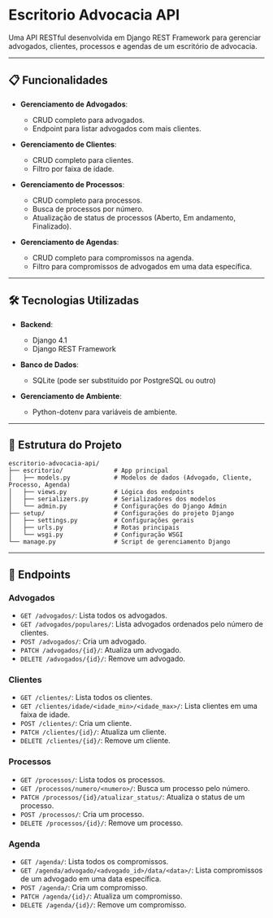 # Escritorio Advocacia API

Uma API RESTful desenvolvida em Django REST Framework para gerenciar advogados, clientes, processos e agendas de um escritório de advocacia.

---

## 📋 Funcionalidades

- **Gerenciamento de Advogados**:
  - CRUD completo para advogados.
  - Endpoint para listar advogados com mais clientes.

- **Gerenciamento de Clientes**:
  - CRUD completo para clientes.
  - Filtro por faixa de idade.

- **Gerenciamento de Processos**:
  - CRUD completo para processos.
  - Busca de processos por número.
  - Atualização de status de processos (Aberto, Em andamento, Finalizado).

- **Gerenciamento de Agendas**:
  - CRUD completo para compromissos na agenda.
  - Filtro para compromissos de advogados em uma data específica.

---

## 🛠️ Tecnologias Utilizadas

- **Backend**:
  - Django 4.1
  - Django REST Framework

- **Banco de Dados**:
  - SQLite (pode ser substituído por PostgreSQL ou outro)

- **Gerenciamento de Ambiente**:
  - Python-dotenv para variáveis de ambiente.

---

## 📂 Estrutura do Projeto


```plaintext
escritorio-advocacia-api/
├── escritorio/              # App principal
│   ├── models.py            # Modelos de dados (Advogado, Cliente, Processo, Agenda)
│   ├── views.py             # Lógica dos endpoints
│   ├── serializers.py       # Serializadores dos modelos
│   └── admin.py             # Configurações do Django Admin
├── setup/                   # Configurações do projeto Django
│   ├── settings.py          # Configurações gerais
│   ├── urls.py              # Rotas principais
│   └── wsgi.py              # Configuração WSGI
└── manage.py                # Script de gerenciamento Django
```

---

## 🔗 Endpoints

### **Advogados**
- `GET /advogados/`: Lista todos os advogados.
- `GET /advogados/populares/`: Lista advogados ordenados pelo número de clientes.
- `POST /advogados/`: Cria um advogado.
- `PATCH /advogados/{id}/`: Atualiza um advogado.
- `DELETE /advogados/{id}/`: Remove um advogado.

### **Clientes**
- `GET /clientes/`: Lista todos os clientes.
- `GET /clientes/idade/<idade_min>/<idade_max>/`: Lista clientes em uma faixa de idade.
- `POST /clientes/`: Cria um cliente.
- `PATCH /clientes/{id}/`: Atualiza um cliente.
- `DELETE /clientes/{id}/`: Remove um cliente.

### **Processos**
- `GET /processos/`: Lista todos os processos.
- `GET /processos/numero/<numero>/`: Busca um processo pelo número.
- `PATCH /processos/{id}/atualizar_status/`: Atualiza o status de um processo.
- `POST /processos/`: Cria um processo.
- `DELETE /processos/{id}/`: Remove um processo.

### **Agenda**
- `GET /agenda/`: Lista todos os compromissos.
- `GET /agenda/advogado/<advogado_id>/data/<data>/`: Lista compromissos de um advogado em uma data específica.
- `POST /agenda/`: Cria um compromisso.
- `PATCH /agenda/{id}/`: Atualiza um compromisso.
- `DELETE /agenda/{id}/`: Remove um compromisso.
